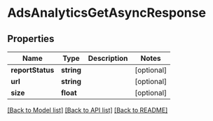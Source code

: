 # AdsAnalyticsGetAsyncResponse

## Properties
Name | Type | Description | Notes
------------ | ------------- | ------------- | -------------
**reportStatus** | **string** |  | [optional] 
**url** | **string** |  | [optional] 
**size** | **float** |  | [optional] 

[[Back to Model list]](../README.md#documentation-for-models) [[Back to API list]](../README.md#documentation-for-api-endpoints) [[Back to README]](../README.md)


